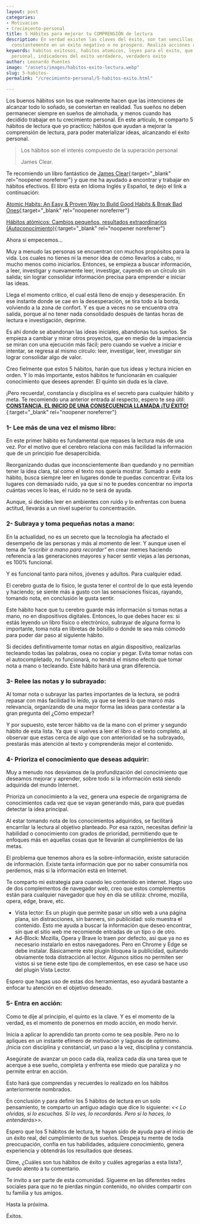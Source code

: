 ```yaml
---
layout: post
categories:
- Motivacion
- Crecimiento-personal
title: 5 Hábitos para mejorar tu COMPRENSIÓN de lectura
description: En verdad existen las claves del éxito, son tan sencillas que se aplican
  constantemente en un éxito negativo o no prospero. Realiza acciones repetitivas
keywords: habitos exitosos, habitos atomicos, leyes para el exito, que es el exito
  personal, indicadores del exito verdadero, verdadero exito
author: Leonardo Puentes
image: "/assets/images/habitos-exito-lectura.webp"
slug: 5-habitos-
permalink: "/crecimiento-personal/5-habitos-exito.html"

---
```

Los buenos hábitos son los que realmente hacen que las intenciones de alcanzar todo lo soñado, se conviertan en realidad. Tus sueños no deben permanecer siempre en sueños de almohada, y menos cuando has decidido trabajar en tu crecimiento personal. En este artículo, te comparto 5 hábitos de lectura que yo practico; hábitos que ayudan a mejorar la comprensión de lectura, para poder materializar ideas, alcanzando el éxito personal.

> Los hábitos son el interés compuesto de la superación personal
>
> James Clear.

Te recomiendo un libro fantástico de [James Clear](https://jamesclear.com/ "James Clear"){:target="_blank" rel="noopener noreferrer"} y que me ha ayudado a encontrar y trabajar en hábitos efectivos. El libro esta en Idioma Inglés y Español, te dejo el link a continuación:

[Atomic Habits: An Easy & Proven Way to Build Good Habits & Break Bad Ones](https://amzn.to/3Flwz4R "Atomic Habit"){:target="_blank" rel="noopener noreferrer"}

[Hábitos atómicos: Cambios pequeños, resultados extraordinarios (Autoconocimiento)](https://amzn.to/3LSXUhj "Habitos Atomicos"){:target="_blank" rel="noopener noreferrer"}

Ahora si empecemos…

Muy a menudo las personas se encuentran con muchos propósitos para la vida. Los cuales no tienes ni la menor idea de cómo llevarlos a cabo, ni mucho menos como iniciarlos. Entonces, se empieza a buscar información, a leer, investigar y nuevamente leer, investigar, cayendo en un círculo sin salida; sin lograr consolidar información precisa para emprender e iniciar las ideas.

Llega el momento crítico, el cual está lleno de enojo y desesperación. En ese instante donde se cae en la desesperación, se tira todo a la borda, volviendo a la zona de confort. Y es que a veces no se encuentra otra salida, porque al no tener nada consolidado después de tantas horas de lectura e investigación, deprime.

Es ahí donde se abandonan las ideas iniciales, abandonas tus sueños. Se empieza a cambiar y mirar otros proyectos, que en medio de la impaciencia se miran con una ejecución más fácil; pero cuando se vuelve a iniciar e intentar, se regresa al mismo círculo: leer, investigar, leer, investigar sin lograr consolidar algo de valor.

Creo fielmente que estos 5 hábitos, harán que tus ideas y lectura inicien en orden. Y lo más importante, estos hábitos te funcionarán en cualquier conocimiento que desees aprender. El quinto sin duda es la clave.

¡Pero recuerda!, constancia y disciplina es el secreto para cualquier hábito y meta. Te recomiendo una anterior entrada al respecto, espero te sea útil: [**CONSTANCIA, EL INICIO DE UNA CONSECUENCIA LLAMADA ¡TU ÉXITO!**](/crecimiento-personal/constancia-inicio-exito.html "Lectura recomendada"){:target="_blank" rel="noopener noreferrer"}

### **1- Lee más de una vez el mismo libro:**

En este primer hábito es fundamental que repases la lectura más de una vez. Por el motivo que el cerebro relaciona con más facilidad la información que de un principio fue desapercibida.

Reorganizando dudas que inconscientemente iban quedando y no permitían tener la idea clara, tal como el texto nos quería mostrar. Sumado a este hábito, busca siempre leer en lugares donde te puedas concentrar. Evita los lugares con demasiado ruido, ya que si no te puedes concentrar no importa cuántas veces lo leas, el ruido no te será de ayuda.

Aunque, si decides leer en ambientes con ruido y lo enfrentas con buena actitud, llevarás a un nivel superior tu concentración.

### **2- Subraya y toma pequeñas notas a mano:**

En la actualidad, no es un secreto que la tecnología ha afectado el desempeño de las personas y más al momento de leer. Y aunque usen el tema de _“escribir a mano para recordar”_ en crear memes haciendo referencia a las generaciones mayores y hacer sentir viejas a las personas, es 100% funcional.

Y es funcional tanto para niños, jóvenes y adultos. Para cualquier edad.

El cerebro gusta de lo físico, le gusta tener el control de lo que está leyendo y haciendo; se siente más a gusto con las sensaciones físicas, rayando, tomando nota, en conclusión le gusta sentir.

Este hábito hace que tu cerebro guarde más información si tomas notas a mano, no en dispositivos digitales. Entonces, lo que debes hacer es: si estás leyendo un libro físico o electrónico, subrayar de alguna forma lo importante, toma nota en libretas de bolsillo o donde te sea más cómodo para poder dar paso al siguiente hábito.

Si decides definitivamente tomar notas en algún dispositivo, realizarlas tecleando todas las palabras, osea no copiar y pegar. Evita tomar notas con el autocompletado, no funcionará, no tendrá el mismo efecto que tomar nota a mano o tecleando. Este hábito hará una gran diferencia.

### **3- Relee las notas y lo subrayado:**

Al tomar nota o subrayar las partes importantes de la lectura, se podrá repasar con más facilidad lo leído, ya que se leerá lo que marcó más relevancia, organizando de una mejor forma las ideas para contestar a la gran pregunta del ¿Cómo empezar?

Y por supuesto, este tercer hábito va de la mano con el primer y segundo hábito de esta lista. Ya que si vuelves a leer el libro o el texto completo, al observar que estas cerca de algo que con anterioridad se ha subrayado, prestarás más atención al texto y comprenderás mejor el contenido.

### **4- Prioriza el conocimiento que deseas adquirir:**

Muy a menudo nos desviamos de la profundización del conocimiento que deseamos mejorar y aprender, sobre todo si la información está siendo adquirida del mundo Internet.

Prioriza un conocimiento a la vez, genera una especie de organigrama de conocimientos cada vez que se vayan generando más, para que puedas detectar la idea principal.

Al estar tomando nota de los conocimientos adquiridos, se facilitará encarrilar la lectura al objetivo planteado. Por esa razón, necesitas definir la habilidad o conocimiento con grados de prioridad, permitiendo que te enfoques más en aquellas cosas que te llevarán al cumplimientos de las metas.

El problema que tenemos ahora es la sobre-información, existe saturación de información. Existe tanta información que por no saber consumirla nos perdemos, más si la información está en Internet.

Te comparto mi estrategia para cuando leo contenido en internet. Hago uso de dos complementos de navegador web, creo que estos complementos están para cualquier navegador que hoy en día se utiliza: chrome, mozilla, opera, edge, brave, etc.

* Vista lector: Es un plugin que permite pasar un sitio web a una página plana, sin distracciones, sin banners, sin publicidad: solo muestra el contenido. Esto me ayuda a buscar la información que deseo encontrar, sin que el sitio web me recomiende entradas de un tipo o de otro.
* Ad-Block: Mozilla, Opera y Brave lo traen por defecto, asi que ya no es necesario instalarlo en estos navegadores. Pero en Chrome y Edge se debe instalar. Básicamente este plugin bloquea la publicidad, quitando obviamente toda distracción al lector. Algunos sitios no permiten ser vistos si se tiene este tipo de complementos, en ese caso se hace uso del plugin Vista Lector.

Espero que hagas uso de estas dos herramientas, eso ayudará bastante a enfocar tu atención en el objetivo deseado.

### **5- Entra en acción:**

Como te dije al principio, el quinto es la clave. Y es el momento de la verdad, es el momento de ponernos en modo acción, en modo hervir.

Inicia a aplicar lo aprendido tan pronto como te sea posible. Pero no lo apliques en un instante efímero de motivación y lagunas de optimismo. ¡Inicia con disciplina y constancia!, un paso a la vez, disciplina y constancia.

Asegúrate de avanzar un poco cada día, realiza cada día una tarea que te acerque a ese sueño, completa y enfrenta ese miedo que paraliza y no permite entrar en acción.

Esto hará que comprendas y recuerdes lo realizado en los hábitos anteriormente nombrados.

En conclusión y para definir los 5 hábitos de lectura en un solo pensamiento, te comparto un antiguo adagio que dice lo siguiente: _<< Lo olvidas, si lo escuchas. Si lo ves, lo recordarás. Pero si lo haces, lo entenderás>>._

Espero que los 5 hábitos de lectura, te hayan sido de ayuda para el inicio de un éxito real, del cumplimiento de tus sueños. Despeja tu mente de toda preocupación, confía en tus habilidades, adquiere conocimiento, genera experiencia y obtendrás los resultados que deseas.

Dime, ¿Cuáles son tus hábitos de éxito y cuáles agregarías a esta lista?, quedo atento a tu comentario.

Te invito a ser parte de esta comunidad. Sígueme en las diferentes redes sociales para que no te pierdas ningún contenido, no olvides compartir con tu familia y tus amigos.

Hasta la próxima.

Éxitos.